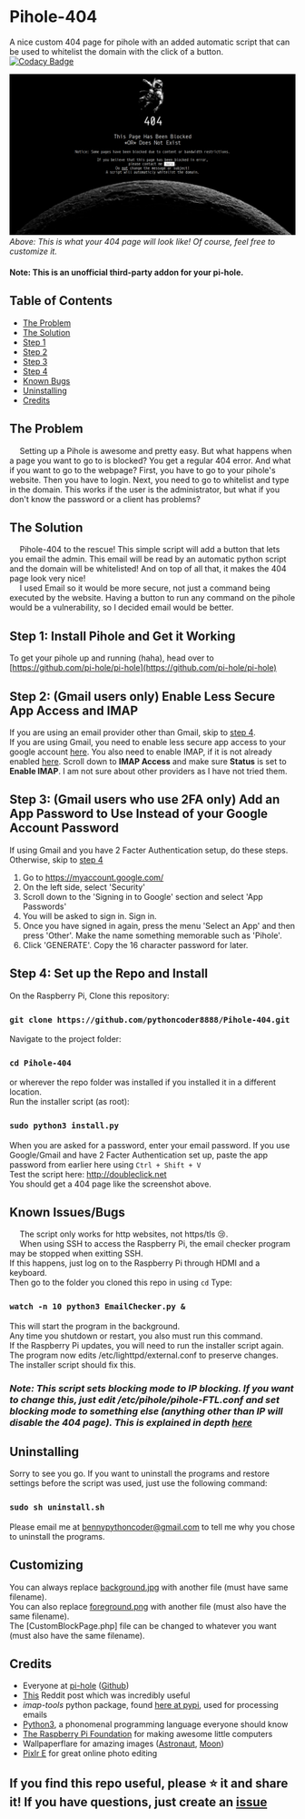 # Pihole-404

A nice custom 404 page for pihole with an added automatic script that can be used to whitelist the domain with the click of a button.\
[![Codacy Badge](https://app.codacy.com/project/badge/Grade/d9d7b44d12f84133801d4de53057d276)](https://www.codacy.com/gh/pythoncoder8888/Pihole-404/dashboard?utm_source=github.com&amp;utm_medium=referral&amp;utm_content=BennyThePythonCoder/Pihole-404&amp;utm_campaign=Badge_Grade)

![This is what your 404 page will look like. Of course, you can also customize it.](./Screenshot.png)
_Above: This is what your 404 page will look like! Of course, feel free to customize it._

#### Note: This is an unofficial third-party addon for your pi-hole.

## Table of Contents
*   [The Problem](#the-problem)
*   [The Solution](#the-solution)
*   [Step 1](#step-1-install-pihole-and-get-it-working)
*   [Step 2](#step-2-gmail-users-only-enable-less-secure-app-access-and-imap)
*   [Step 3](#step-3-gmail-users-who-use-2fa-only-add-an-app-password-to-use-instead-of-your-google-account-password)
*   [Step 4](#step-4-set-up-the-repo-and-install)
*   [Known Bugs](#known-issuesbugs)
*   [Uninstalling](#uninstalling)
*   [Credits](#credits)

## The Problem

&emsp; Setting up a Pihole is awesome and pretty easy. But what happens when a page you want to go to is blocked? You get a regular 404 error. And what if you want to go to the webpage? First, you have to go to your pihole's website. Then you have to login. Next, you need to go to whitelist and type in the domain. This works if the user is the administrator, but what if you don't know the password or a client has problems?

## The Solution

&emsp; Pihole-404 to the rescue! This simple script will add a button that lets you email the admin. This email will be read by an automatic python script and the domain will be whitelisted! And on top of all that, it makes the 404 page look very nice!\
&emsp; I used Email so it would be more secure, not just a command being executed by the website. Having a button to run any command on the pihole would be a vulnerability, so I decided email would be better.

## Step 1: Install Pihole and Get it Working

To get your pihole up and running (haha), head over to [https://github.com/pi-hole/pi-hole](https://github.com/pi-hole/pi-hole)

## Step 2: (Gmail users only) Enable Less Secure App Access and IMAP

If you are using an email provider other than Gmail, skip to [step 4](#step-4-set-up-the-repo-and-install).\
If you are using Gmail, you need to enable less secure app access to your google account [here](https://myaccount.google.com/lesssecureapps). You also need to enable IMAP, if it is not already enabled [here](https://mail.google.com/mail/u/0/#settings/fwdandpop). Scroll down to **IMAP Access** and make sure **Status** is set to **Enable IMAP**. I am not sure about other providers as I have not tried them.

## Step 3: (Gmail users who use 2FA only) Add an App Password to Use Instead of your Google Account Password

If using Gmail and you have 2 Facter Authentication setup, do these steps. Otherwise, skip to [step 4](#step-4-set-up-the-repo-and-install)
1.  Go to https://myaccount.google.com/
2.  On the left side, select 'Security'
3.  Scroll down to the 'Signing in to Google' section and select 'App Passwords'
4.  You will be asked to sign in. Sign in.
5.  Once you have signed in again, press the menu 'Select an App' and then press 'Other'. Make the name something memorable such as 'Pihole'.
6.  Click 'GENERATE'. Copy the 16 character password for later.

## Step 4: Set up the Repo and Install

On the Raspberry Pi, Clone this repository:

### `git clone https://github.com/pythoncoder8888/Pihole-404.git`

Navigate to the project folder:

### `cd Pihole-404`

or wherever the repo folder was installed if you installed it in a different location.\
Run the installer script (as root):

### `sudo python3 install.py`

When you are asked for a password, enter your email password. If you use Google/Gmail and have 2 Facter Authentication set up, paste the app password from earlier here using `Ctrl + Shift + V`\
Test the script here: http://doubleclick.net \
You should get a 404 page like the screenshot above.

## Known Issues/Bugs

&emsp; The script only works for http websites, not https/tls 😢.\
&emsp; When using SSH to access the Raspberry Pi, the email checker program may be stopped when exitting SSH.\
If this happens, just log on to the Raspberry Pi through HDMI and a keyboard.\
Then go to the folder you cloned this repo in using `cd` Type:

### `watch -n 10 python3 EmailChecker.py &`

This will start the program in the background.\
Any time you shutdown or restart, you also must run this command.\
If the Raspberry Pi updates, you will need to run the installer script again. The program now edits /etc/lighttpd/external.conf to preserve changes.\
The installer script should fix this.

### _Note: This script sets blocking mode to IP blocking. If you want to change this, just edit /etc/pihole/pihole-FTL.conf and set blocking mode to something else (anything other than IP will disable the 404 page). This is explained in depth [here](https://docs.pi-hole.net/ftldns/blockingmode/)_

## Uninstalling

Sorry to see you go. If you want to uninstall the programs and restore settings before the script was used, just use the following command:

### `sudo sh uninstall.sh`

Please email me at [bennypythoncoder@gmail.com](mailto:bennypythoncoder@gmail.com?subject=Why%20I%20uninstalled%20Pihole-404) to tell me why you chose to uninstall the programs.

## Customizing

You can always replace [background.jpg](https://github.com/pythoncoder8888/Pihole-404/blob/main/background.jpg) with another file (must have same filename).\
You can also replace [foreground.png](https://github.com/pythoncoder8888/Pihole-404/blob/main/foreground.png) with another file (must also have the same filename).\
The [CustomBlockPage.php] file can be changed to whatever you want (must also have the same filename).

## Credits

*   Everyone at [pi-hole](https://pi-hole.net) ([Github](https://github.com/pi-hole/pi-hole))
*   [This](https://www.reddit.com/r/pihole/comments/a9v7jj/how_to_install_a_custom_block_page_for_websites/) Reddit post which was incredibly useful
*   _imap-tools_ python package, found [here at pypi](https://pypi.org/project/imap-tools/), used for processing emails
*   [Python3](https://python.org), a phonomenal programming language everyone should know
*   [The Raspberry Pi Foundation](https://raspberrypi.org) for making awesome little computers
*   Wallpaperflare for amazing images ([Astronaut](https://www.wallpaperflare.com/astronaut-clipart-space-monochrome-artwork-copy-space-close-up-wallpaper-ppoyl), [Moon](https://www.wallpaperflare.com/minimalism-space-black-background-artwork-simple-background-wallpaper-pmmgi))
*   [Pixlr E](https://pixlr.com/e/) for great online photo editing

## If you find this repo useful, **please ⭐ it and share it!** If you have questions, just create an [issue](https://github.com/BennyThePythonCoder/Pihole-404/issues)
